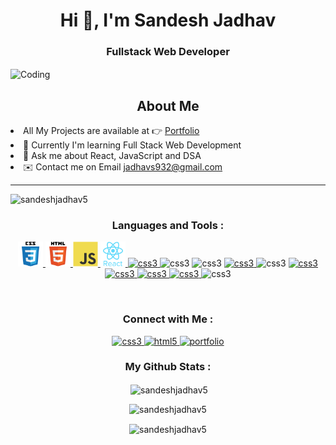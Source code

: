 <h1 align="center">Hi 👋, I'm Sandesh Jadhav</h1>
<h3 align="center">Fullstack Web Developer</h3>

<img width="1150rem" height="290rem" align="center"  alt="Coding" width="100%" height="400" src="https://img.freepik.com/premium-vector/software-developer-character-programmer-develops-code-illustration_80590-7310.jpg?w=826"/></p>

<h2 align="center">About Me</h2>
<li >All My Projects are available at 👉 <a href="https://sandeshjadhav5.github.io/" target="_blank">Portfolio</a></li>
<li>🧠  Currently I'm learning Full Stack Web Development </li>
<li>💬 Ask me about React, JavaScript and DSA</li>
<li>✉️  Contact me on Email <a href="mailto: jadhavs932@gmail.com" target="_blank" rel="noreferrer">jadhavs932@gmail.com</a></li>

<hr/>
<p align="left"> <img src="https://komarev.com/ghpvc/?username=sandeshjadhav5&label=Profile%20views&color=0e75b6&style=flat" alt="sandeshjadhav5" /> </p>

<h3 align="center">Languages and Tools :</h3>
<p align="center" > <a href="https://www.w3schools.com/css/" target="_blank" rel="noreferrer"> <img src="https://raw.githubusercontent.com/devicons/devicon/master/icons/css3/css3-original-wordmark.svg" alt="css3" width="40" height="40"/> </a> <a href="https://www.w3.org/html/" target="_blank" rel="noreferrer"> <img src="https://raw.githubusercontent.com/devicons/devicon/master/icons/html5/html5-original-wordmark.svg" alt="html5" width="40" height="40"/> </a> <a href="https://developer.mozilla.org/en-US/docs/Web/JavaScript" target="_blank" rel="noreferrer"> <img src="https://raw.githubusercontent.com/devicons/devicon/master/icons/javascript/javascript-original.svg" alt="javascript" width="40" height="40"/> </a> <a href="https://reactjs.org/" target="_blank" rel="noreferrer"> <img src="https://raw.githubusercontent.com/devicons/devicon/master/icons/react/react-original-wordmark.svg" alt="react" width="40" height="40"/> </a> <a href="https://redux.js.org/" target="_blank" rel="noreferrer"> <img src="https://cdn.worldvectorlogo.com/logos/redux.svg" alt="css3" width="40" height="40"/> </a><img src="https://toppng.com/uploads/preview/mongo-db-design-mongodb-logo-mongodb-11562879783bwj2cknalk.png" alt="css3" width="40" height="40"/> 
 <img src="https://raw.githubusercontent.com/yurijserrano/Github-Profile-Readme-Logos/f994c418a134b58c4aec11152f6a4a33fa89da26/frameworks/nodejs.svg" alt="css3" width="40" height="40"/>
 <a href="https://www.w3schools.com/css/" target="_blank" rel="noreferrer"> <img src="https://bs-uploads.toptal.io/blackfish-uploads/components/skill_page/content/logo_file/logo/195562/express_js-161052138fa79136c0474521906b55e2.png" alt="css3" width="40" height="40"/> </a>
<img src="https://raw.githubusercontent.com/yurijserrano/Github-Profile-Readme-Logos/f994c418a134b58c4aec11152f6a4a33fa89da26/programming%20languages/typescript.svg" alt="css3" width="40" height="40"/> 
   <a href="https://www.w3schools.com/css/" target="_blank" rel="noreferrer"> <img src="https://www.w3schools.com/whatis/img_npm.jpg" alt="css3" width="40" height="40"/> </a><a href="https://www.w3schools.com/css/" target="_blank" rel="noreferrer"> <img src="https://avatars.githubusercontent.com/u/8908513?s=280&v=4" alt="css3" width="40" height="40"/> </a><a href="https://redux.js.org/" target="_blank" rel="noreferrer"> <img src="https://jquery-plugins.net/image/plugin/chakra-ui-simple-modular-accessible-ui-components-for-react-applications.png" alt="css3" width="40" height="40"/> </a>
  <a href="https://www.w3schools.com/css/" target="_blank" rel="noreferrer"> <img src="https://avatars.githubusercontent.com/u/18133?s=200&v=4" alt="css3" width="40" height="40"/> </a>
<img src="https://raw.githubusercontent.com/yurijserrano/Github-Profile-Readme-Logos/f994c418a134b58c4aec11152f6a4a33fa89da26/frameworks/boostrap.svg" alt="css3" width="40" height="40"/>
</p>
<br/>
<h3 align="center">Connect with Me :</h3>
<p align="center"> <a href="https://www.linkedin.com/in/sandesh-jadhav-0a2344202/" target="_blank" rel="noreferrer"> <img src="https://cdn-icons-png.flaticon.com/512/145/145807.png" alt="css3" width="40" height="40"/> </a> <a href="mailto: jadhavs932@gmail.com" target="_blank" rel="noreferrer"> <img src="https://mailmeteor.com/logos/assets/PNG/Gmail_Logo_256px.png" alt="html5" width="40" height="40"/> </a> <a href="https://sandeshjadhav5.github.io/" target="_blank"><img src="https://i.pinimg.com/736x/de/59/4e/de594ec09881da3fa66d98384a3c72ff.jpg" alt="portfolio" width="45" height="40"/></a> </p>
<!-- <p><img align="center" src="https://github-readme-stats.vercel.app/api/top-langs?username=sandeshjadhav5&show_icons=true&locale=en&layout=compact" alt="sandeshjadhav5" /></p> -->
<h3 align="center">My Github Stats :</h3>
<p align="center">&nbsp;<img align="center" src="https://github-readme-stats.vercel.app/api?username=sandeshjadhav5&show_icons=true" alt="sandeshjadhav5" /></p>


<div margin="auto" align="center" ><img  src="https://github-readme-stats.vercel.app/api/top-langs?username=sandeshjadhav5&show_icons=true&locale=en&layout=compact" alt="sandeshjadhav5" /></div>

<p align="center"><img align="center" src="https://github-readme-streak-stats.herokuapp.com/?user=sandeshjadhav5&" alt="sandeshjadhav5" /></p>




